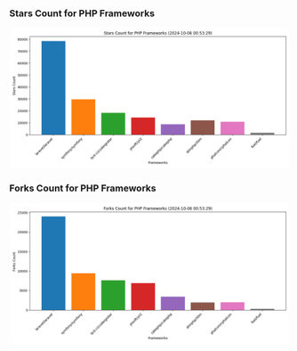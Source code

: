 ### Stars Count for PHP Frameworks

![Stars Chart](./archive/charts/20241006005329_stars_count.png)

### Forks Count for PHP Frameworks

![Forks Chart](./archive/charts/20241006005329_forks_count.png)

